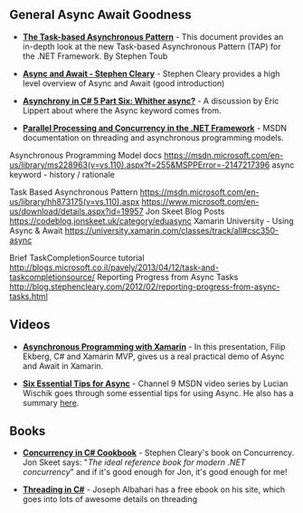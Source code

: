 ## General Async Await Goodness

* [**The Task-based Asynchronous Pattern**](https://www.microsoft.com/en-us/download/details.aspx?id=19957) - This document provides an in-depth look at the new Task-based Asynchronous Pattern (TAP) for the .NET Framework. By Stephen Toub

* [**Async and Await - Stephen Cleary**](http://blog.stephencleary.com/2012/02/async-and-await.html) - Stephen Cleary provides a high level overview of Async and Await (good introduction)

* [**Asynchrony in C# 5 Part Six: Whither async?**](https://blogs.msdn.microsoft.com/ericlippert/2010/11/11/asynchrony-in-c-5-part-six-whither-async/) - A discussion by Eric Lippert about where the Async keyword comes from.

* [**Parallel Processing and Concurrency in the .NET Framework**](https://msdn.microsoft.com/en-us/library/hh156548(v=vs.110).aspx) - MSDN documentation on threading and asynchronous programming models.

Asynchronous Programming Model docs
https://msdn.microsoft.com/en-us/library/ms228963(v=vs.110).aspx?f=255&MSPPError=-2147217396
async keyword - history / rationale

Task Based Asynchronous Pattern
https://msdn.microsoft.com/en-us/library/hh873175(v=vs.110).aspx
https://www.microsoft.com/en-us/download/details.aspx?id=19957
Jon Skeet Blog Posts
https://codeblog.jonskeet.uk/category/eduasync
Xamarin University - Using Async & Await
https://university.xamarin.com/classes/track/all#csc350-async


Brief TaskCompletionSource tutorial
http://blogs.microsoft.co.il/pavely/2013/04/12/task-and-taskcompletionsource/
Reporting Progress from Async Tasks
http://blog.stephencleary.com/2012/02/reporting-progress-from-async-tasks.html

## Videos
* [**Asynchronous Programming with Xamarin**](https://tv.ssw.com/6522/asynchronous-programming-with-xamarin-filip-ekberg-at-xamarin-hack-day-sydney) - In this presentation, Filip Ekberg, C# and Xamarin MVP, gives us a real practical demo of Async and Await in Xamarin.

* [**Six Essential Tips for Async**](https://channel9.msdn.com/Series/Three-Essential-Tips-for-Async) - Channel 9 MSDN video series by Lucian Wischik goes through some essential tips for using Async.  He also has a summary [here](https://blogs.msdn.microsoft.com/lucian/2013/11/22/talk-async-best-practices/).

## Books
* [**Concurrency in C# Cookbook**](http://stephencleary.com/book/) - Stephen Cleary's book on Concurrency. Jon Skeet says: "*The ideal reference book for modern .NET concurrency*" and if it's good enough for Jon, it's good enough for me!

* [**Threading in C#**](http://www.albahari.com/threading/) - Joseph Albahari has a free ebook on his site, which goes into lots of awesome details on threading
